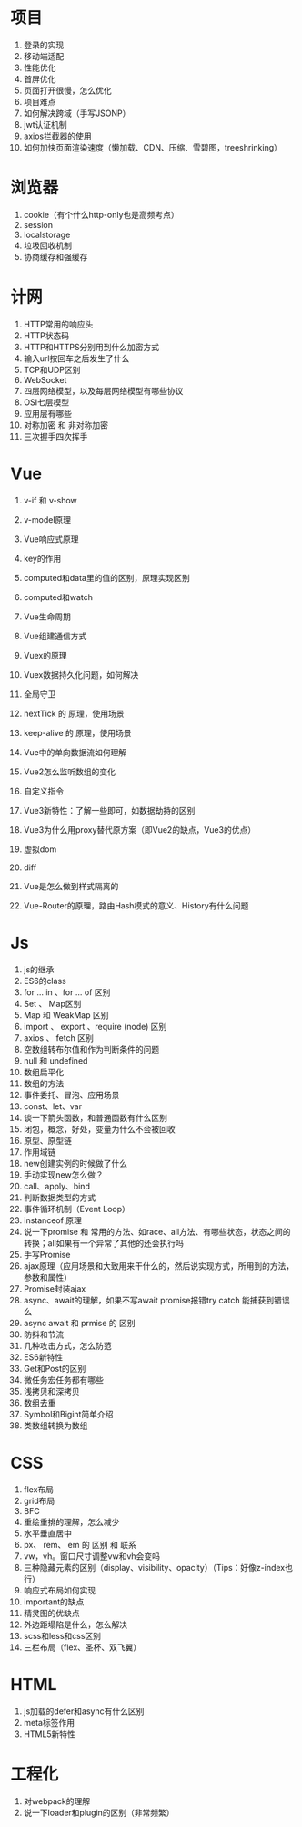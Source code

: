 # 项目

1. 登录的实现
2. 移动端适配
3. 性能优化
4. 首屏优化
4. 页面打开很慢，怎么优化
5. 项目难点
6. 如何解决跨域（手写JSONP）
7. jwt认证机制
8. axios拦截器的使用
7. 如何加快页面渲染速度（懒加载、CDN、压缩、雪碧图，treeshrinking）

# 浏览器

1. cookie（有个什么http-only也是高频考点）
2. session
3. localstorage
3. 垃圾回收机制
3. 协商缓存和强缓存

# 计网

1. HTTP常用的响应头
2. HTTP状态码
3. HTTP和HTTPS分别用到什么加密方式
4. 输入url按回车之后发生了什么
5. TCP和UDP区别
6. WebSocket
7. 四层网络模型，以及每层网络模型有哪些协议
8. OSI七层模型
9. 应用层有哪些
10. 对称加密 和 非对称加密
10. 三次握手四次挥手

# Vue

1. v-if 和 v-show
2. v-model原理

3. Vue响应式原理

4. key的作用
5. computed和data里的值的区别，原理实现区别
6. computed和watch
7. Vue生命周期
8. Vue组建通信方式
9. Vuex的原理
10. Vuex数据持久化问题，如何解决
11. 全局守卫
12. nextTick 的 原理，使用场景
13. keep-alive 的 原理，使用场景
14. Vue中的单向数据流如何理解
15. Vue2怎么监听数组的变化
16. 自定义指令
17. Vue3新特性：了解一些即可，如数据劫持的区别
18. Vue3为什么用proxy替代原方案（即Vue2的缺点，Vue3的优点）
19. 虚拟dom
20. diff
21. Vue是怎么做到样式隔离的
22. Vue-Router的原理，路由Hash模式的意义、History有什么问题

# Js

1. js的继承
2. ES6的class
3. for ... in 、for ... of 区别
4. Set 、 Map区别
5. Map 和 WeakMap 区别
6. import 、 export 、require (node) 区别
7. axios 、 fetch 区别
8. 空数组转布尔值和作为判断条件的问题
9. null 和 undefined
10. 数组扁平化
11. 数组的方法
12. 事件委托、冒泡、应用场景
13. const、let、var
14. 谈一下箭头函数，和普通函数有什么区别
15. 闭包，概念，好处，变量为什么不会被回收
16. 原型、原型链
17. 作用域链
18. new创建实例的时候做了什么
19. 手动实现new怎么做？
20. call、apply、bind
21. 判断数据类型的方式
22. 事件循环机制（Event Loop）
23. instanceof 原理
24. 说一下promise 和 常用的方法、如race、all方法、有哪些状态，状态之间的转换；all如果有一个异常了其他的还会执行吗
25. 手写Promise
26. ajax原理（应用场景和大致用来干什么的，然后说实现方式，所用到的方法，参数和属性）
27. Promise封装ajax
28. async、await的理解，如果不写await promise报错try catch 能捕获到错误么
29. async await 和 prmise 的 区别
30. 防抖和节流
31. 几种攻击方式，怎么防范
32. ES6新特性
33. Get和Post的区别
34. 微任务宏任务都有哪些
35. 浅拷贝和深拷贝
36. 数组去重
37. Symbol和Bigint简单介绍
35. 类数组转换为数组

# CSS

1. flex布局
2. grid布局
3. BFC
4. 重绘重排的理解，怎么减少
5. 水平垂直居中
6. px、 rem、 em 的 区别 和 联系
7. vw，vh。窗口尺寸调整vw和vh会变吗
8. 三种隐藏元素的区别（display、visibility、opacity）（Tips：好像z-index也行）
9. 响应式布局如何实现
10. important的缺点
11. 精灵图的优缺点
12. 外边距塌陷是什么，怎么解决
13. scss和less和css区别
8. 三栏布局（flex、圣杯、双飞翼）

# HTML

1. js加载的defer和async有什么区别
2. meta标签作用
3. HTML5新特性

# 工程化

1. 对webpack的理解
2. 说一下loader和plugin的区别（非常频繁）